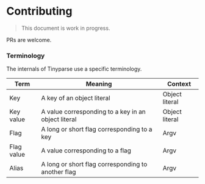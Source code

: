 # Contributing

> This document is work in progress.

PRs are welcome.

### Terminology

The internals of Tinyparse use a specific terminology.

| Term       | Meaning                                             | Context        |
| ---------- | --------------------------------------------------- | -------------- |
| Key        | A key of an object literal                          | Object literal |
| Key value  | A value corresponding to a key in an object literal | Object literal |
| Flag       | A long or short flag corresponding to a key         | Argv           |
| Flag value | A value corresponding to a flag                     | Argv           |
| Alias      | A long or short flag corresponding to another flag  | Argv           |
